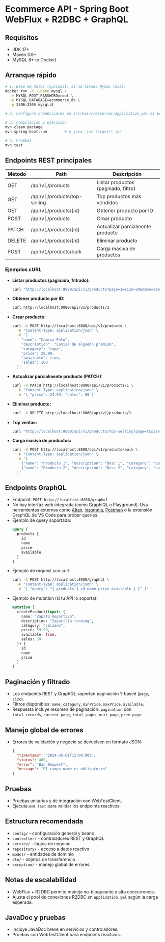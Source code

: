 # Ecommerce API - Spring Boot WebFlux + R2DBC + GraphQL

## Requisitos
- JDK 17+
- Maven 3.9+
- MySQL 8+ (o Docker)

## Arranque rápido

```bash
# 1. Base de datos (opcional, si no tienes MySQL local)
docker run -d --name mysql \
  -e MYSQL_ROOT_PASSWORD=root \
  -e MYSQL_DATABASE=ecommerce_db \
  -p 3306:3306 mysql:8

# 2. Configura credenciales en src/main/resources/application.yml si es necesario

# 3. Compilación y ejecución
mvn clean package
mvn spring-boot:run        # o java -jar target/*.jar

# 4. Pruebas
mvn test
```

## Endpoints REST principales

| Método | Path                                   | Descripción                        |
|--------|----------------------------------------|------------------------------------|
| GET    | /api/v1/products                      | Listar productos (paginado, filtro)|
| GET    | /api/v1/products/top-selling          | Top productos más vendidos         |
| GET    | /api/v1/products/{id}                 | Obtener producto por ID            |
| POST   | /api/v1/products                      | Crear producto                     |
| PATCH  | /api/v1/products/{id}                 | Actualizar parcialmente producto   |
| DELETE | /api/v1/products/{id}                 | Eliminar producto                  |
| POST   | /api/v1/products/bulk                | Carga masiva de productos           |

### Ejemplos cURL

- **Listar productos (paginado, filtrado):**
  ```bash
  curl "http://localhost:8080/api/v1/products?page=1&size=20&name=camisa&category=ropa&minPrice=10&maxPrice=100&available=true"
  ```
- **Obtener producto por ID:**
  ```bash
  curl http://localhost:8080/api/v1/products/1
  ```
- **Crear producto:**
  ```bash
  curl -X POST http://localhost:8080/api/v1/products \
    -H "Content-Type: application/json" \
    -d '{
      "name": "Camisa Polo",
      "description": "Camisa de algodón premium",
      "category": "ropa",
      "price": 29.99,
      "available": true,
      "sales": 100
    }'
  ```
- **Actualizar parcialmente producto (PATCH):**
  ```bash
  curl -X PATCH http://localhost:8080/api/v1/products/1 \
    -H "Content-Type: application/json" \
    -d '{ "price": 24.99, "sales": 80 }'
  ```
- **Eliminar producto:**
  ```bash
  curl -X DELETE http://localhost:8080/api/v1/products/1
  ```
- **Top ventas:**
  ```bash
  curl "http://localhost:8080/api/v1/products/top-selling?page=1&size=10"
  ```
- **Carga masiva de productos:**
  ```bash
  curl -X POST http://localhost:8080/api/v1/products/bulk \
    -H "Content-Type: application/json" \
    -d '[
      {"name": "Producto 1", "description": "Desc 1", "category": "cat1", "price": 10.0, "available": true, "sales": 5},
      {"name": "Producto 2", "description": "Desc 2", "category": "cat2", "price": 20.0, "available": true, "sales": 10}
    ]'
  ```

## Endpoints GraphQL

- Endpoint: `POST http://localhost:8080/graphql`
- No hay interfaz web integrada (como GraphiQL o Playground). Usa herramientas externas como [Altair](https://altair.sirmuel.design/), [Insomnia](https://insomnia.rest/), [Postman](https://www.postman.com/) o la extensión GraphQL de VS Code para probar queries.
- Ejemplo de query soportada:
  ```graphql
  query {
    products {
      id
      name
      price
      available
    }
  }
  ```
- Ejemplo de request con curl:
  ```bash
  curl -X POST http://localhost:8080/graphql \
    -H "Content-Type: application/json" \
    -d '{ "query": "{ products { id name price available } }" }'
  ```
- Ejemplo de mutation (si tu API lo soporta):
  ```graphql
  mutation {
    createProduct(input: {
      name: "Zapato deportivo",
      description: "Zapatilla running",
      category: "calzado",
      price: 59.99,
      available: true,
      sales: 50
    }) {
      id
      name
      price
    }
  }
  ```

## Paginación y filtrado
- Los endpoints REST y GraphQL soportan paginación 1-based (`page`, `size`).
- Filtros disponibles: `name`, `category`, `minPrice`, `maxPrice`, `available`.
- Respuesta incluye resumen de paginación: `pagination` con `total_records`, `current_page`, `total_pages`, `next_page`, `prev_page`.

## Manejo global de errores
- Errores de validación y negocio se devuelven en formato JSON:
  ```json
  {
    "timestamp": "2024-06-01T12:00:00Z",
    "status": 400,
    "error": "Bad Request",
    "message": "El campo name es obligatorio"
  }
  ```

## Pruebas
- Pruebas unitarias y de integración con WebTestClient.
- Ejecuta `mvn test` para validar los endpoints reactivos.

## Estructura recomendada
- `config/` - configuración general y beans
- `controller/` - controladores REST y GraphQL
- `service/` - lógica de negocio
- `repository/` - acceso a datos reactivo
- `model/` - entidades de dominio
- `dto/` - objetos de transferencia
- `exception/` - manejo global de errores

## Notas de escalabilidad
- WebFlux + R2DBC permite manejo no-bloqueante y alta concurrencia.
- Ajusta el pool de conexiones R2DBC en `application.yml` según la carga esperada.

## JavaDoc y pruebas
- Incluye JavaDoc breve en servicios y controladores.
- Pruebas con WebTestClient para endpoints reactivos.
